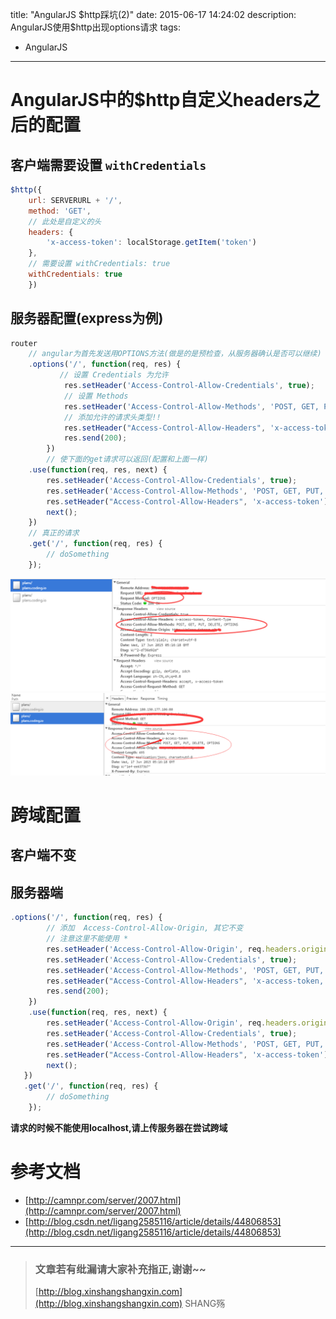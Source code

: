 title: "AngularJS $http踩坑(2)"
date: 2015-06-17 14:24:02
description: AngularJS使用$http出现options请求
tags:
- AngularJS
---

# AngularJS中的$http自定义headers之后的配置
## 客户端需要设置 `withCredentials`
```js
$http({
    url: SERVERURL + '/',
    method: 'GET',
    // 此处是自定义的头
    headers: {
        'x-access-token': localStorage.getItem('token')
    },
    // 需要设置 withCredentials: true
    withCredentials: true
    })
```

## 服务器配置(express为例)
```js
router
    // angular为首先发送用OPTIONS方法(做是的是预检查，从服务器确认是否可以继续)
    .options('/', function(req, res) {
           // 设置 Credentials 为允许
            res.setHeader('Access-Control-Allow-Credentials', true);
            // 设置 Methods
            res.setHeader('Access-Control-Allow-Methods', 'POST, GET, PUT, DELETE, OPTIONS');
            // 添加允许的请求头类型!!
            res.setHeader("Access-Control-Allow-Headers", 'x-access-token, Content-Type'); 
            res.send(200);
        })
        // 使下面的get请求可以返回(配置和上面一样)
    .use(function(req, res, next) {
        res.setHeader('Access-Control-Allow-Credentials', true);
        res.setHeader('Access-Control-Allow-Methods', 'POST, GET, PUT, DELETE, OPTIONS');
        res.setHeader("Access-Control-Allow-Headers", 'x-access-token'); 
        next();
    })
    // 真正的请求  
    .get('/', function(req, res) {
        // doSomething
    });
```

![options请求](/img/angularjs/http1.png)
![get请求](/img/angularjs/http2.png)


# 跨域配置
## 客户端不变
## 服务器端

```js
.options('/', function(req, res) {
        // 添加  Access-Control-Allow-Origin, 其它不变
        // 注意这里不能使用 *
        res.setHeader('Access-Control-Allow-Origin', req.headers.origin);
        res.setHeader('Access-Control-Allow-Credentials', true);
        res.setHeader('Access-Control-Allow-Methods', 'POST, GET, PUT, DELETE, OPTIONS');
        res.setHeader("Access-Control-Allow-Headers", 'x-access-token, Content-Type'); 
        res.send(200);
    })
    .use(function(req, res, next) {
        res.setHeader('Access-Control-Allow-Origin', req.headers.origin);
        res.setHeader('Access-Control-Allow-Credentials', true);
        res.setHeader('Access-Control-Allow-Methods', 'POST, GET, PUT, DELETE, OPTIONS');
        res.setHeader("Access-Control-Allow-Headers", 'x-access-token');
        next();
   })
   .get('/', function(req, res) {
        // doSomething
    });
```
**请求的时候不能使用localhost,请上传服务器在尝试跨域**

# 参考文档
- [http://camnpr.com/server/2007.html](http://camnpr.com/server/2007.html)
- [http://blog.csdn.net/ligang2585116/article/details/44806853](http://blog.csdn.net/ligang2585116/article/details/44806853)

-----------------------

> ### 文章若有纰漏请大家补充指正,谢谢~~
> [http://blog.xinshangshangxin.com](http://blog.xinshangshangxin.com) SHANG殇
